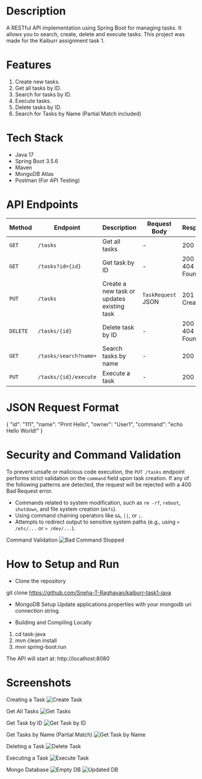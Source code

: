 # Description

A RESTful API implementation using Spring Boot for managing tasks. It allows you to search, create, delete and execute tasks. This project was made for the Kaiburr assignment task 1.

# Features 

1. Create new tasks.
2. Get all tasks by ID.
3. Search for tasks by ID.
4. Execute tasks.
5. Delete tasks by ID.
6. Search for Tasks by Name (Partial Match included)

# Tech Stack

- Java 17 
- Spring Boot 3.5.6
- Maven
- MongoDB Atlas
- Postman (For API Testing)

# API Endpoints


| Method  | Endpoint                | Description                          | Request Body             | Response               |
|---------|-------------------------|--------------------------------------|--------------------------|------------------------|
| `GET`   | `/tasks`                | Get all tasks                        | -                        | 200 OK                 |
| `GET`   | `/tasks?id={id}`        | Get task by ID                       | -                        | 200 OK / 404 Not Found |
| `PUT`   | `/tasks`                | Create a new task or updates existing task| `TaskRequest` JSON       | 201 Created            |
| `DELETE`| `/tasks/{id}`           | Delete task by ID                    | -                        | 200 OK / 404 Not Found |
| `GET`   | `/tasks/search?name=`   | Search tasks by name                 | -                        | 200 OK                 |
| `PUT`   | `/tasks/{id}/execute`   | Execute a task                       | -                        | 200 OK                 |

# JSON Request Format

{
  "id": "111",
  "name": "Print Hello",
  "owner": "User1",
  "command": "echo Hello World!"
}

# Security and Command Validation
To prevent unsafe or malicious code execution, the `PUT /tasks` endpoint performs strict validation on the `command` field upon task creation. If any of the following patterns are detected, the request will be rejected with a 400 Bad Request error.

  - Commands related to system modification, such as `rm -rf`, `reboot`, `shutdown`, and file system creation (`mkfs`).
  - Using command chaining operators like `&&`, `||`, or `;`.
  - Attempts to redirect output to sensitive system paths (e.g., using `> /etc/...` or `> /dev/...`).

Command Validation 
![Bad Command Stopped](./screenshots/bad_task.png)


# How to Setup and Run 

- Clone the repository 

git clone https://github.com/Sneha-T-Raghavan/kaiburr-task1-java

- MongoDB Setup 
Update applications.properties with your mongodb uri connection string.

- Building and Compiling Locally 

1. cd task-java
2. mvn clean install
3. mvn spring-boot:run

The API will start at: http://localhost:8080

# Screenshots

Creating a Task
![Create Task](./screenshots/create_task.png)

Get All Tasks
![Get Tasks](./screenshots/get_tasks.png)

Get Task by ID
![Get Task by ID](./screenshots/get_tasks_ID.png)

Get Tasks by Name (Partial Match)
![Get Task by Name](./screenshots/search_name.png)

Deleting a Task
![Delete Task](./screenshots/delete_task.png)

Executing a Task 
![Execute Task](./screenshots/execute_task.png)

Mongo Database
![Empty DB](./screenshots/empty_db.png)
![Updated DB](./screenshots/updated_db.png)
